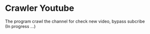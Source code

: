 # Crawler Youtube

The program crawl the channel for check new video, bypass subcribe  
(In progress ...)
